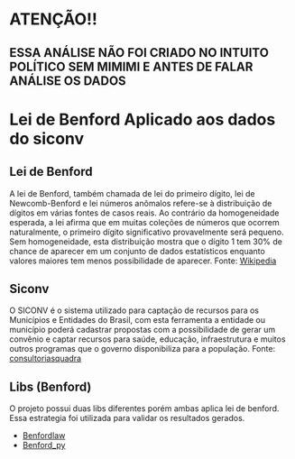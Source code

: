 # ATENÇÃO!!
ESSA ANÁLISE NÃO FOI CRIADO NO INTUITO POLÍTICO
SEM MIMIMI E ANTES DE FALAR ANÁLISE OS DADOS
---
# Lei de Benford Aplicado aos dados do siconv 

## Lei de Benford

A lei de Benford, também chamada de lei do primeiro dígito, lei de Newcomb-Benford e lei números anômalos refere-se à distribuição de dígitos em várias fontes de casos reais. Ao contrário da homogeneidade esperada, a lei afirma que em muitas coleções de números que ocorrem naturalmente, o primeiro dígito significativo provavelmente será pequeno. Sem homogeneidade, esta distribuição mostra que o dígito 1 tem 30% de chance de aparecer em um conjunto de dados estatísticos enquanto valores maiores tem menos possibilidade de aparecer.
Fonte: [Wikipedia](https://pt.wikipedia.org/wiki/Lei_de_Benford)

## Siconv

O SICONV é o sistema utilizado para captação de recursos para os Municípios e Entidades do Brasil, com esta ferramenta a entidade ou município poderá cadastrar propostas com a possibilidade de gerar um convênio e captar recursos para saúde, educação, infraestrutura e muitos outros programas que o governo disponibiliza para a população.
Fonte: [consultoriasquadra](https://www.consultoriasquadra.com.br/blog/siconv/quer-saber-e-aprender-sobre-o-siconv-o-que-e-um-convenio/)

## Libs (Benford)
O projeto possui duas libs diferentes porém ambas aplica lei de benford. Essa estrategia foi utilizada para validar os resultados gerados. 
* [Benfordlaw](https://github.com/erdogant/benfordslaw)
* [Benford_py](https://github.com/milcent/benford_py)

